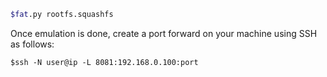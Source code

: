 ```bash
$fat.py rootfs.squashfs
```
Once emulation is done, create a port forward on your machine using SSH as follows:
```shell
$ssh -N user@ip -L 8081:192.168.0.100:port
```
